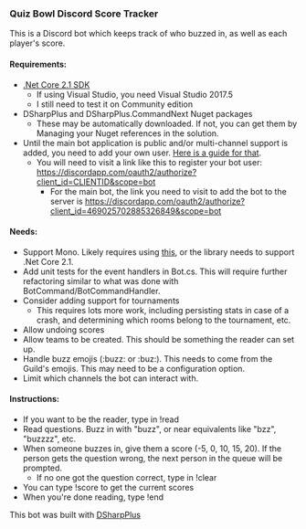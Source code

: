 ﻿### Quiz Bowl Discord Score Tracker
This is a Discord bot which keeps track of who buzzed in, as well as each player's score.

#### Requirements:
- [.Net Core 2.1 SDK](https://www.microsoft.com/net/download/dotnet-core/2.1#sdk-2.1.300)
  - If using Visual Studio, you need Visual Studio 2017.5
  - I still need to test it on Community edition
- DSharpPlus and DSharpPlus.CommandNext Nuget packages
  - These may be automatically downloaded. If not, you can get them by Managing your Nuget references in the solution.
- Until the main bot application is public and/or multi-channel support is added, you need to add your own user. [Here is a guide for that](https://dsharpplus.emzi0767.com/articles/getting_started.html).
  - You will need to visit a link like this to register your bot user: https://discordapp.com/oauth2/authorize?client_id=CLIENTID&scope=bot
    - For the main bot, the link you need to visit to add the bot to the server is https://discordapp.com/oauth2/authorize?client_id=469025702885326849&scope=bot

#### Needs:
- Support Mono. Likely requires using [this](https://dsharpplus.emzi0767.com/articles/alt_ws.html), or the library needs to support .Net Core 2.1.
- Add unit tests for the event handlers in Bot.cs. This will require further refactoring similar to what was done with BotCommand/BotCommandHandler.
- Consider adding support for tournaments
  - This requires lots more work, including persisting stats in case of a crash, and determining which rooms belong to the tournament, etc.
- Allow undoing scores
- Allow teams to be created. This should be something the reader can set up.
- Handle buzz emojis (:buzz: or :buz:). This needs to come from the Guild's emojis. This may need to be a configuration option.
- Limit which channels the bot can interact with.

#### Instructions:
- If you want to be the reader, type in !read
- Read questions. Buzz in with "buzz", or near equivalents like "bzz", "buzzzz", etc.
- When someone buzzes in, give them a score (-5, 0, 10, 15, 20). If the person gets the question wrong, the next person in the queue will be prompted.
  - If no one got the question correct, type in !clear
- You can type !score to get the current scores
- When you're done reading, type !end

This bot was built with [DSharpPlus](https://dsharpplus.emzi0767.com/articles/first_bot.html)